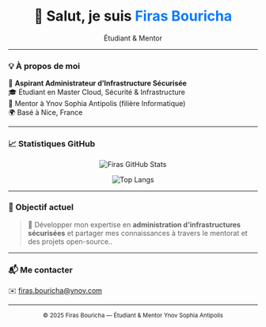 <!-- 🌐 GitHub Portfolio de Firas Bouricha -->
<h1 align="center">👋 Salut, je suis <span style="color:#007BFF;">Firas Bouricha</span></h1>

<p align="center">
  Étudiant & Mentor 
</p>

---

### 💡 À propos de moi

🚀 **Aspirant Administrateur d’Infrastructure Sécurisée**  
🎓 Étudiant en Master Cloud, Sécurité & Infrastructure  
🎯 Mentor à Ynov Sophia Antipolis (filière Informatique)  
🌍 Basé à Nice, France  

---


### 📈 Statistiques GitHub

<div align="center">

![Firas GitHub Stats](https://github-readme-stats.vercel.app/api?username=fibou1&show_icons=true&theme=tokyonight&hide_border=true)

![Top Langs](https://github-readme-stats.vercel.app/api/top-langs/?username=fibou1&layout=compact&theme=tokyonight&hide_border=true)

</div>

---

### 🧭 Objectif actuel

> 🎯  Développer mon expertise en **administration d’infrastructures sécurisées** et partager mes connaissances à travers le mentorat et des projets open-source..

---

### 📬 Me contacter

✉️ firas.bouricha@ynov.com

---

<p align="center">
  <sub>© 2025 Firas Bouricha — Étudiant & Mentor Ynov Sophia Antipolis</sub>
</p>
